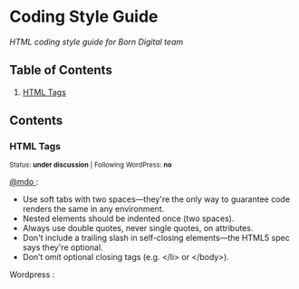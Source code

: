 # Coding Style Guide

*HTML coding style guide for Born Digital team*

## Table of Contents

  1. [HTML Tags](#html-tags)


## Contents

### HTML Tags

<sup>Status: **under discussion** | Following WordPress: **no**</sup>

<a href="http://codeguide.co/#html" target="_blank"> @mdo </a>:
<ul>
<li> Use soft tabs with two spaces—they're the only way to guarantee code renders the same in any environment. </li>
<li> Nested elements should be indented once (two spaces). </li>
<li> Always use double quotes, never single quotes, on attributes. </li>
<li> Don't include a trailing slash in self-closing elements—the HTML5 spec says they're optional. </li>
<li> Don’t omit optional closing tags (e.g. &lt;/li&gt; or &lt;/body&gt;). </li>
</ul>

Wordpress :


  
